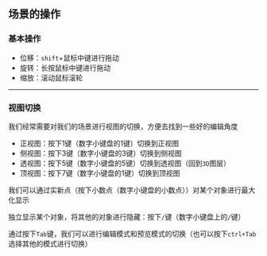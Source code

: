 ## 场景的操作

### 基本操作

- 位移：`shift`+鼠标中键进行拖动
- 旋转：长按鼠标中键进行拖动
- 缩放：滚动鼠标滚轮

***

### 视图切换

我们经常需要对我们的场景进行视图的切换，方便去找到一些好的编辑角度

- 正视图：按下1键（数字小键盘的1键）切换到正视图
- 侧视图：按下3键（数字小键盘的3键）切换到侧视图
- 透视图：按下5键（数字小键盘的5键）切换到透视图（回到`3D`图层）
- 顶视图：按下7键（数字小键盘的1键）切换到顶视图

我们可以通过实新点（按下小数点（数字小键盘的小数点））对某个对象进行最大化显示

独立显示某个对象，将其他的对象进行隐藏：按下`/`键（数字小键盘上的`/`键）

通过按下`Tab`键，我们可以进行编辑模式和预览模式的切换（也可以按下`ctrl+Tab`选择其他的模式进行切换）